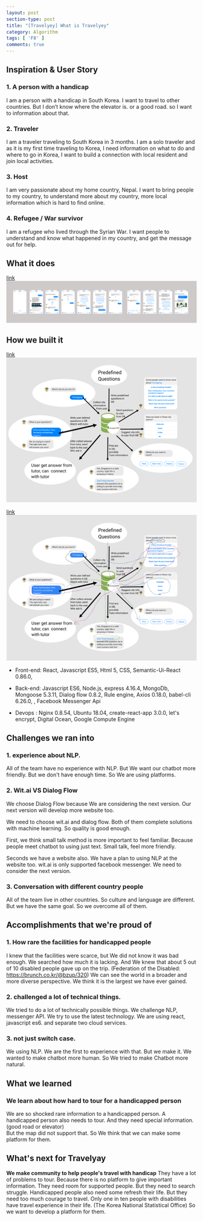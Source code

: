 ```yaml
---
layout: post
section-type: post
title: "[Travelyey] What is Travelyey"
category: Algorithm
tags: [ 'F8' ]
comments: true
---
```


## Inspiration & User Story

### 1. A person with a handicap
I am a person with a handicap in South Korea. I want to travel to other countries. But I don’t know where the elevator is. or a good road. so I want to information about that.

### 2. Traveler
I am a traveler traveling to South Korea in 3 months.  I am a solo traveler and as it is my first time traveling to Korea, I need information on what to do and where to go in Korea, I want to build a connection with local resident and join local activities.

### 3. Host
I am very passionate about my home country, Nepal.  I want to bring people to my country, to understand more about my country, more local information which is hard to find online.

### 4. Refugee / War survivor
I am a refugee who lived through the Syrian War.  I want people to understand and know what happened in my country, and get the message out for help.


## What it does
[link](https://github.com/wwwbxy123/travelyay/blob/master/design/UI%20flow.png?raw=true)
![Alt text](https://github.com/wwwbxy123/travelyay/blob/master/design/UI%20flow.png?raw=true)

## How we built it
[link](https://github.com/wwwbxy123/travelyay/blob/master/design/DB1.png?raw=true)
![Alt text](https://github.com/wwwbxy123/travelyay/blob/master/design/DB1.png?raw=true)

[link](https://github.com/wwwbxy123/travelyay/blob/master/design/DB2.png?raw=true)
![Alt text](https://github.com/wwwbxy123/travelyay/blob/master/design/DB2.png?raw=true)

- Front-end: React, Javascript ES5, Html 5, CSS, Semantic-Ui-React 0.86.0,

- Back-end: Javascript ES6, Node.js, express 4.16.4, MongoDb, Mongoose 5.3.11, Dialog flow 0.8.2, Rule engine, Axios 0.18.0, babel-cli 6.26.0, , Facebook Messenger Api

- Devops : Nginx 0.8.54, Ubuntu 18.04, create-react-app 3.0.0, let's encrypt,  Digital Ocean, Google Compute Engine

## Challenges we ran into

### 1. experience about NLP.
All of the team have no experience with NLP.
But We want our chatbot more friendly. But we don't have enough time.
So We are using platforms.

### 2. Wit.ai VS Dialog Flow
We choose Dialog Flow because We are considering the next version.
Our next version will develop more website too.

We need to choose wit.ai and dialog flow.
Both of them complete solutions with machine learning. So quality is good enough.

First, we think small talk method is more important to feel familiar.
Because people meet chatbot to using just text. Small talk, feel more friendly.

Seconds we have a website also. We have a plan to using NLP at the website too.
wit.ai is only supported facebook messenger.  We need to consider the next version.



### 3. Conversation with different country people
All of the team live in other countries. So culture and language are different.
But we have the same goal. So we overcome all of them.

## Accomplishments that we're proud of

### 1. How rare the facilities for handicapped people
I knew that the facilities were scarce, but We did not know it was bad enough.
We searched how much it is lacking. And We knew that about 5 out of 10 disabled people gave up on the trip. (Federation of the Disabled: https://brunch.co.kr/@bzup/320)
We can see the world in a broader and more diverse perspective.
We think it is the largest we have ever gained.

### 2. challenged a lot of technical things.
We tried to do a lot of technically possible things.
We challenge NLP, messenger API. We try to use the latest technology. We are using react, javascript es6. and separate two cloud services.

### 3. not just switch case.
We using NLP. We are the first to experience with that. But we make it.
We wanted to make chatbot more human. So We tried to make Chatbot more natural.


## What we learned
### We learn about how hard to tour for a handicapped person
We are so shocked rare information to a handicapped person.
A handicapped person also needs to tour. And they need special information. (good road or elevator)  
But the map did not support that. So We think that we can make some platform for them.


## What's next for Travelyay
**We make community to help people's travel with handicap**
They have a lot of problems to tour. Because there is no platform to give important information.
They need room for supported people. But they need to search struggle.
Handicapped people also need some refresh their life. But they need too much courage to travel.
Only one in ten people with disabilities have travel experience in their life. (The Korea National Statistical Office)
So we want to develop a platform for them.
